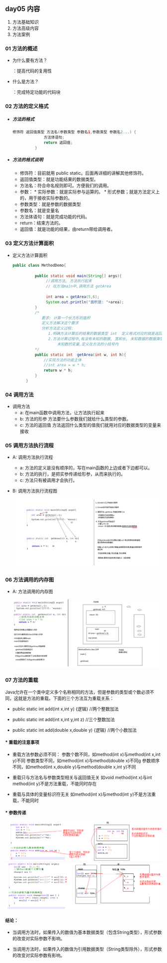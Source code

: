 ## day05 内容

1. 方法基础知识
2. 方法高级内容
3. 方法案例

### 01 方法的概述

- 为什么要有方法？

  ：提高代码的复用性

- 什么是方法？

  ：完成特定功能的代码块

### 02 方法的定义格式

- ##### 方法的格式

  ```java
  修饰符 返回值类型 方法名(参数类型 参数名1,参数类型 参数名2...) {
  				方法体语句;
  				return 返回值; 
  			} 
  ```

- ##### 方法的格式说明

   - 修饰符：目前就用 public static。后面再详细的讲解其他修饰符。
   
   * 返回值类型：就是功能结果的数据类型。
   * 方法名：符合命名规则即可。方便我们的调用。
   * 参数：
         * 实际参数：就是实际参与运算的。
         * 形式参数；就是方法定义上的，用于接收实际参数的。
   * 参数类型：就是参数的数据类型
   * 参数名：就是变量名
   * 方法体语句：就是完成功能的代码。
   * return：结束方法的。
   * 返回值：就是功能的结果，由return带给调用者。 

### 03  定义方法计算面积

- 定义方法计算面积

  ```java
  public class MethodDemo{
  	
  			public static void main(String[] args){
  				 //调用方法, 方法执行起来
  				 // 在方法main中,调用方法 getArea
  		
  				 int area = getArea(5,6);
  				 System.out.println("面积是: "+area);
  			}
  			/*
  			   要求: 计算一个长方形的面积
  			   定义方法解决这个要求
  			   分析方法定义过程:
  			      1.明确方法计算后的结果的数据类型 int  定义格式对应的就是返回值类型
  				  2.方法计算过程中,有没有未知的数据, 宽和长, 未知数据的数据类型 int
  				      未知数的变量,定义在方法的小括号内
  			*/
  			public static int  getArea(int w, int h){
  				//实现方法的功能主体
  				//int area = w * h;
  				return w * h;
  			}
  		}
  ```

### 04  调用方法

- 调用方法
  * a: 在main函数中调用方法，让方法执行起来
  * b: 方法的形参
       	方法要什么参数我们就给什么类型的参数。
  * c: 方法的返回值
       	方法返回什么类型的值我们就用对应的数据类型的变量来接收
### 05  调用方法执行流程  			
* A: 调用方法执行流程
	* a: 方法的定义是没有顺序的，写在main函数的上边或者下边都可以。
	* b: 方法的执行，是把实参传递给形参，从而来执行的。
	* c: 方法只有被调用才会执行。  		
	
* B: 调用方法执行流程图

  ![方法调用流程](https://github.com/Garen2994/Image/blob/master/img/%E6%96%B9%E6%B3%95%E7%9A%84%E8%B0%83%E7%94%A8%E6%B5%81%E7%A8%8B.JPG)

### 06 方法调用的内存图
* A: 方法调用的内存图
	
  ![方法内存图](https://github.com/Garen2994/Image/blob/master/img/%E6%96%B9%E6%B3%95%E5%86%85%E5%AD%98%E5%9B%BE.JPG)

### 07 方法的重载

Java允许在一个类中定义多个名称相同的方法，但是参数的类型或个数必须不同，这就是方法的重载。下面的三个方法互为重载关系：

- public static int add(int x,int y) {逻辑} //两个整数加法

- public static int
  add(int x,int y,int z) //三个整数加法
  
- public static int add(double x,double y) {逻辑} //两个小数加法


#### * 重载的注意事项

- 重载方法参数必须不同：
	    参数个数不同，如method(int x)与method(int x,int y)不同
	    参数类型不同，如method(int x)与method(double x)不同g
	    参数顺序不同，如method(int x,double y)与method(double x,int y)不同
	
- 重载只与方法名与参数类型相关与返回值无关
        如void method(int x)与int method(int y)不是方法重载，不能同时存在
    
- 重载与具体的变量标识符无关
        如method(int x)与method(int y)不是方法重载，不能同时
    
    

#### * 参数传递

![参数传递](https://github.com/Garen2994/Image/blob/master/img/args.png)

 #### 结论：

- 当调用方法时，如果传入的数值为基本数据类型（包含String类型），形式参数的改变对实际参数不影响。

- 当调用方法时，如果传入的数值为引用数据类型（String类型除外），形式参数的改变对实际参数有影响。

  